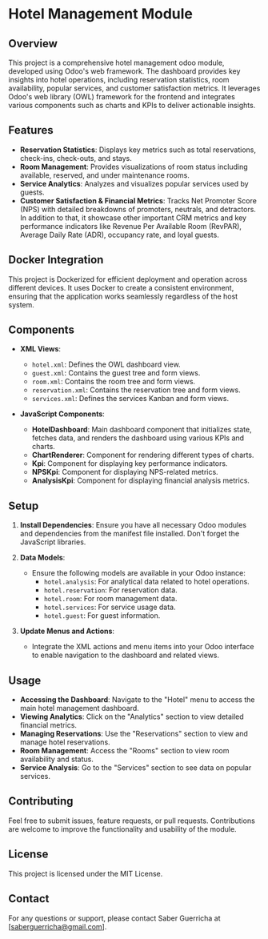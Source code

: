 # Hotel Management Module

## Overview

This project is a comprehensive hotel management odoo module, developed using Odoo's web framework. The dashboard provides key insights into hotel operations, including reservation statistics, room availability, popular services, and customer satisfaction metrics. It leverages Odoo's web library (OWL) framework for the frontend and integrates various components such as charts and KPIs to deliver actionable insights.

## Features

- **Reservation Statistics**: Displays key metrics such as total reservations, check-ins, check-outs, and stays.
- **Room Management**: Provides visualizations of room status including available, reserved, and under maintenance rooms.
- **Service Analytics**: Analyzes and visualizes popular services used by guests.
- **Customer Satisfaction & Financial Metrics**: Tracks Net Promoter Score (NPS) with detailed breakdowns of promoters, neutrals, and detractors. In addition to that, it showcase other important CRM metrics and key performance indicators like Revenue Per Available Room (RevPAR), Average Daily Rate (ADR), occupancy rate, and loyal guests.

## Docker Integration

This project is Dockerized for efficient deployment and operation across different devices. It uses Docker to create a consistent environment, ensuring that the application works seamlessly regardless of the host system.

## Components

- **XML Views**:
  - `hotel.xml`: Defines the OWL dashboard view.
  - `guest.xml`: Contains the guest tree and form views.
  - `room.xml`: Contains the room tree and form views.
  - `reservation.xml`: Contains the reservation tree and form views.
  - `services.xml`: Defines the services Kanban and form views.

- **JavaScript Components**:
  - **HotelDashboard**: Main dashboard component that initializes state, fetches data, and renders the dashboard using various KPIs and charts.
  - **ChartRenderer**: Component for rendering different types of charts.
  - **Kpi**: Component for displaying key performance indicators.
  - **NPSKpi**: Component for displaying NPS-related metrics.
  - **AnalysisKpi**: Component for displaying financial analysis metrics.

## Setup

1. **Install Dependencies**: Ensure you have all necessary Odoo modules and dependencies from the manifest file installed. Don't forget the JavaScript libraries.

2. **Data Models**:
   - Ensure the following models are available in your Odoo instance:
     - `hotel.analysis`: For analytical data related to hotel operations.
     - `hotel.reservation`: For reservation data.
     - `hotel.room`: For room management data.
     - `hotel.services`: For service usage data.
     - `hotel.guest`: For guest information.

3. **Update Menus and Actions**:
   - Integrate the XML actions and menu items into your Odoo interface to enable navigation to the dashboard and related views.

## Usage

- **Accessing the Dashboard**: Navigate to the "Hotel" menu to access the main hotel management dashboard.
- **Viewing Analytics**: Click on the "Analytics" section to view detailed financial metrics.
- **Managing Reservations**: Use the "Reservations" section to view and manage hotel reservations.
- **Room Management**: Access the "Rooms" section to view room availability and status.
- **Service Analysis**: Go to the "Services" section to see data on popular services.

## Contributing

Feel free to submit issues, feature requests, or pull requests. Contributions are welcome to improve the functionality and usability of the module.

## License

This project is licensed under the MIT License. 

## Contact

For any questions or support, please contact Saber Guerricha at [saberguerricha@gmail.com].
